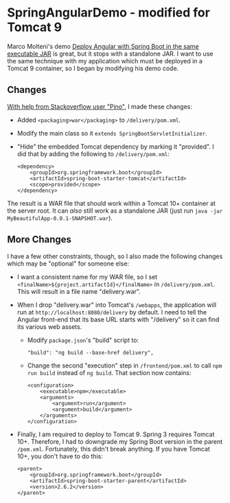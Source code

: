 # SpringAngularDemo - modified for Tomcat 9

Marco Molteni's demo [Deploy Angular with Spring Boot in the same executable JAR](https://marcomolteni.ch/angular-with-java) is great, but it stops with a standalone JAR.  I want to use the same technique with my application which must be deployed in a Tomcat 9 container, so I began by modifying his demo code.

## Changes

[With help from Stackoverflow user "Pino"](https://stackoverflow.com/a/77366372), I made these changes:

- Added `<packaging>war</packaging>` to `/delivery/pom.xml`.

- Modify the main class so it `extends SpringBootServletInitializer`.

- "Hide" the embedded Tomcat dependency by marking it "provided".  I did that by adding the following to `/delivery/pom.xml`:

      <dependency>
          <groupId>org.springframework.boot</groupId>
          <artifactId>spring-boot-starter-tomcat</artifactId>
          <scope>provided</scope>
      </dependency>


The result is a WAR file that should work within a Tomcat 10+ container at the server root.  It can *also* still work as a standalone JAR (just run `java -jar MyBeautifulApp-0.0.1-SNAPSHOT.war`).  

## More Changes

I have a few other constraints, though, so I also made the following changes which may be "optional" for someone else:

- I want a consistent name for my WAR file, so I set `<finalName>${project.artifactId}</finalName>` in `/delivery/pom.xml`.  This will result in a file name "delivery.war".

- When I drop "delivery.war" into Tomcat's `/webapps`, the application will run at `http://localhost:8080/delivery` by default.  I need to tell the Angular front-end that its base URL starts with "/delivery" so it can find its various web assets.

  - Modify `package.json`'s "build" script to: 

        "build": "ng build --base-href delivery",

  - Change the second "execution" step in `/frontend/pom.xml` to call `npm run build` instead of `ng build`.  That section now contains:

        <configuration>
            <executable>npm</executable>
            <arguments>
                <argument>run</argument>
                <argument>build</argument>
            </arguments>
        </configuration>

- Finally, I am required to deploy to Tomcat 9.  Spring 3 requires Tomcat 10+.  Therefore, I had to downgrade my Spring Boot version in the parent `/pom.xml`.  Fortunately, this didn't break anything.  If you have Tomcat 10+, you don't have to do this:

      <parent>
          <groupId>org.springframework.boot</groupId>
          <artifactId>spring-boot-starter-parent</artifactId>
          <version>2.6.2</version>
      </parent>

